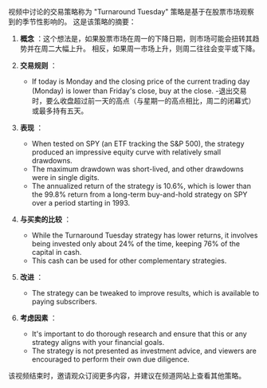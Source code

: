 视频中讨论的交易策略称为 "Turnaround Tuesday" 策略是基于在股票市场观察到的季节性影响的。 这是该策略的摘要：

1. **概念** ：这个想法是，如果股票市场在周一的下降日期，则市场可能会扭转其趋势并在周二大幅上升。 相反，如果周一市场上升，则周二往往会变平或下降。

2. **交易规则** ：
   - If today is Monday and the closing price of the current trading day (Monday) is lower than Friday's close, buy at the close.
   -退出交易时，要么收盘超过前一天的高点（与星期一的高点相比，周二的闭幕式）或最多持有五天。

3. **表现** ：
   - When tested on SPY (an ETF tracking the S&P 500), the strategy produced an impressive equity curve with relatively small drawdowns.
   - The maximum drawdown was short-lived, and other drawdowns were in single digits.
   - The annualized return of the strategy is 10.6%, which is lower than the 99.8% return from a long-term buy-and-hold strategy on SPY over a period starting in 1993.

4. **与买卖的比较** ：
   - While the Turnaround Tuesday strategy has lower returns, it involves being invested only about 24% of the time, keeping 76% of the capital in cash.
   - This cash can be used for other complementary strategies.

5. **改进** ：
   - The strategy can be tweaked to improve results, which is available to paying subscribers.

6. **考虑因素** ：
   - It's important to do thorough research and ensure that this or any strategy aligns with your financial goals.
   - The strategy is not presented as investment advice, and viewers are encouraged to perform their own due diligence.

该视频结束时，邀请观众订阅更多内容，并建议在频道网站上查看其他策略。